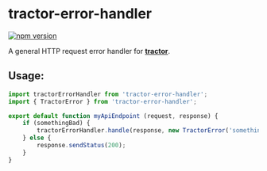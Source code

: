 # tractor-error-handler
[![npm version](https://badge.fury.io/js/tractor-error-handler.svg)](https://badge.fury.io/js/tractor-error-handler)

A general HTTP request error handler for [**tractor**](https://github.com/TradeMe/tractor).

## Usage:

```javascript
import tractorErrorHandler from 'tractor-error-handler';
import { TractorError } from 'tractor-error-handler';

export default function myApiEndpoint (request, response) {
    if (somethingBad) {
        tractorErrorHandler.handle(response, new TractorError('something bad happened'));
    } else {
        response.sendStatus(200);
    }
}
```
